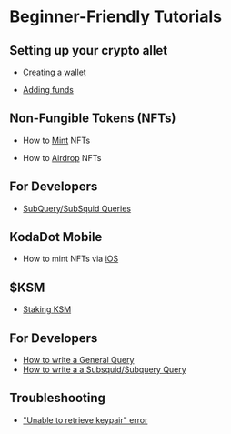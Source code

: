 # Beginner-Friendly Tutorials

## Setting up your crypto allet

- [Creating a wallet](tutorials/how-to-create-wallet.md)

- [Adding funds](tutorials/how-to-top-up-wallet.md)

## Non-Fungible Tokens (NFTs)

- How to [Mint](tutorials/how-to-mint.md) NFTs

- How to [Airdrop](tutorials/how-to-airdrop.md) NFTs

## For Developers

- [SubQuery/SubSquid Queries](/tutorials/querytutorial.md)

## KodaDot Mobile

- How to mint NFTs via [iOS](tutorials/how-to-kodadot-phone-ios.md)

## $KSM

- [Staking KSM](tutorials/staking-ksm.md)

## For Developers

- [How to write a General Query](tutorials/general-querying.md)
- [How to write a a Subsquid/Subquery Query](tutorials/subsquid-subquery.md)


## Troubleshooting

- ["Unable to retrieve keypair" error](tutorials/how-to-fix-error-keypair.md)


